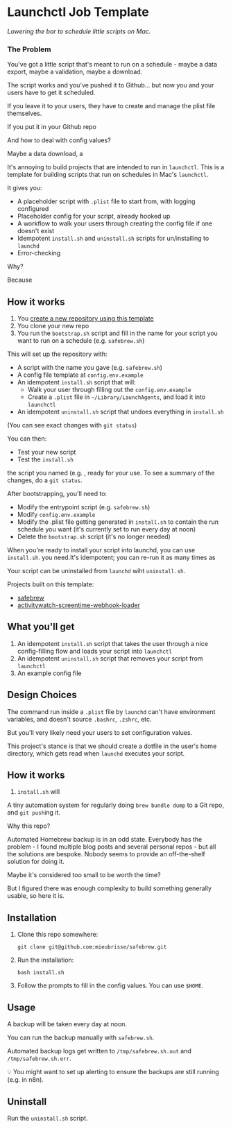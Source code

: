 Launchctl Job Template
======================
_Lowering the bar to schedule little scripts on Mac._

### The Problem
You've got a little script that's meant to run on a schedule - maybe a data export, maybe a validation, maybe a download.

The script works and you've pushed it to Github... but now you and your users have to get it scheduled.

If you leave it to your users, they have to create and manage the plist file themselves.

If you put it in your Github repo

And how to deal with config values?









Maybe a data download, a 


It's annoying to build projects that are intended to run in `launchctl`.
This is a template for building scripts that run on schedules in Mac's `launchctl`.

It gives you:

- A placeholder script with `.plist` file to start from, with logging configured
- Placeholder config for your script, already hooked up
- A workflow to walk your users through creating the config file if one doesn't exist
- Idempotent `install.sh` and `uninstall.sh` scripts for un/installing to `launchd`
- Error-checking

Why?

Because

How it works
----------
1. You [create a new repository using this template](https://github.com/new?template_name=launchctl-automation-template&template_owner=mieubrisse)
1. You clone your new repo
1. You run the `bootstrap.sh` script and fill in the name for your script you want to run on a schedule (e.g. `safebrew.sh`)

This will set up the repository with:

- A script with the name you gave (e.g. `safebrew.sh`)
- A config file template at `config.env.example`
- An idempotent `install.sh` script that will:
    - Walk your user through filling out the `config.env.example`
    - Create a `.plist` file in `~/Library/LaunchAgents`, and load it into `launchctl`
- An idempotent `uninstall.sh` script that undoes everything in `install.sh`

(You can see exact changes with `git status`)

You can then:

- Test your new script
- Test the `install.sh`

the script you named (e.g. , ready for your use. To see a summary of the changes, do a `git status`.

After bootstrapping, you'll need to:

- Modify the entrypoint script (e.g. `safebrew.sh`)
- Modify `config.env.example`
- Modify the .plist file getting generated in `install.sh` to contain the run schedule you want (it's currently set to run every day at noon)
- Delete the `bootstrap.sh` script (it's no longer needed)

When you're ready to install your script into launchd, you can use `install.sh`. you need.It's idempotent; you can re-run it as many times as 

Your script can be uninstalled from `launchd` wiht `uninstall.sh`.

Projects built on this template:



- [safebrew](https://github.com/mieubrisse/safebrew)
- [activitywatch-screentime-webhook-loader](https://github.com/mieubrisse/activitywatch-screentime-webhook-loader)

What you'll get
---------------
1. An idempotent `install.sh` script that takes the user through a nice config-filling flow and loads your script into `launchctl`
2. An idempotent `uninstall.sh` script that removes your script from `launchctl`
3. An example config file

Design Choices
--------------
The command run inside a `.plist` file by `launchd` can't have environment variables, and doesn't source `.bashrc`, `.zshrc`, etc.

But you'll very likely need your users to set configuration values.

This project's stance is that we should create a dotfile in the user's home directory, which gets read when `launchd` executes your script.



How it works
------------
1. `install.sh` will

A tiny automation system for regularly doing `brew bundle dump` to a Git repo, and `git push`ing it.

Why this repo?

Automated Homebrew backup is in an odd state. Everybody has the problem - I found multiple blog posts and several personal repos - but all the solutions are bespoke. Nobody seems to provide an off-the-shelf solution for doing it.

Maybe it's considered too small to be worth the time?

But I figured there was enough complexity to build something generally usable, so here it is.

Installation
------------
1. Clone this repo somewhere:
   ```
   git clone git@github.com:mieubrisse/safebrew.git
   ```
1. Run the installation:
   ```
   bash install.sh
   ```
1. Follow the prompts to fill in the config values. You can use `$HOME`.

Usage
-----
A backup will be taken every day at noon.

You can run the backup manually with `safebrew.sh`.

Automated backup logs get written to `/tmp/safebrew.sh.out` and `/tmp/safebrew.sh.err`.

💡 You might want to set up alerting to ensure the backups are still running (e.g. in n8n).

Uninstall
---------
Run the `uninstall.sh` script.
